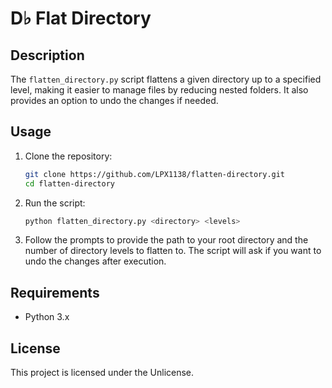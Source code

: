 # D♭ Flat Directory

## Description
The `flatten_directory.py` script flattens a given directory up to a specified level, making it easier to manage files by reducing nested folders. It also provides an option to undo the changes if needed.

## Usage

1. Clone the repository:
   ```sh
   git clone https://github.com/LPX1138/flatten-directory.git
   cd flatten-directory
   ```

2. Run the script:
   ```sh
   python flatten_directory.py <directory> <levels>
   ```

3. Follow the prompts to provide the path to your root directory and the number of directory levels to flatten to. The script will ask if you want to undo the changes after execution.

## Requirements
- Python 3.x

## License
This project is licensed under the Unlicense.
